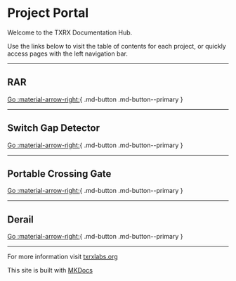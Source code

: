 # Project Portal

Welcome to the TXRX Documentation Hub.

Use the links below to visit the table of contents for each project, or quickly access pages with the left navigation bar.

---

## **RAR**

[Go :material-arrow-right:](rar/rar_toc.md){ .md-button .md-button--primary } 

---

## **Switch Gap Detector**

[Go :material-arrow-right:](switchgap/switchgap_toc.md){ .md-button .md-button--primary } 

---

## **Portable Crossing Gate**

[Go :material-arrow-right:](crossing/crossing_toc.md){ .md-button .md-button--primary } 

---

## **Derail**

[Go :material-arrow-right:](derail/derail_toc.md){ .md-button .md-button--primary }

---

For more information visit [txrxlabs.org](https://www.txrxlabs.org)

This site is built with [MKDocs](http://mkdocs.org)
